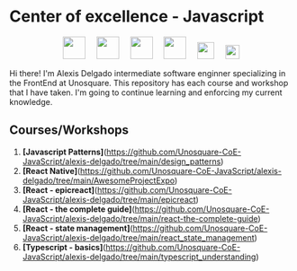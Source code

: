 # Center of excellence - Javascript

<p align="center">
  <img src="https://upload.wikimedia.org/wikipedia/commons/thumb/9/99/Unofficial_JavaScript_logo_2.svg/2048px-Unofficial_JavaScript_logo_2.svg.png" width="40" />
  &nbsp;&nbsp;&nbsp;
  <img src="https://iconape.com/wp-content/png_logo_vector/typescript.png" width="40" />
  &nbsp;&nbsp;&nbsp;
  <img src="https://www.gatsbyjs.com/Gatsby-Monogram.svg" width="40" />
  &nbsp;&nbsp;&nbsp;
  <img src="https://upload.wikimedia.org/wikipedia/commons/thumb/4/47/React.svg/1200px-React.svg.png" width="40" />
  &nbsp;&nbsp;&nbsp;
  <img src="https://kontent.ai/img/general/cta-banner-bg.svg" width="30" />
  &nbsp;&nbsp;&nbsp;
  <img src="https://cdn.worldvectorlogo.com/logos/gopher.svg" width="25" />
</p>

Hi there! I'm Alexis Delgado intermediate software enginner specializing in the FrontEnd at Unosquare. This repository has each course and workshop that I have taken. I'm going to continue learning and enforcing my current knowledge.

## Courses/Workshops

1. **[Javascript Patterns]**(https://github.com/Unosquare-CoE-JavaScript/alexis-delgado/tree/main/design_patterns)
2. **[React Native]**(https://github.com/Unosquare-CoE-JavaScript/alexis-delgado/tree/main/AwesomeProjectExpo)
3. **[React - epicreact]**(https://github.com/Unosquare-CoE-JavaScript/alexis-delgado/tree/main/epicreact)
4. **[React - the complete guide]**(https://github.com/Unosquare-CoE-JavaScript/alexis-delgado/tree/main/react-the-complete-guide)
5. **[React - state management]**(https://github.com/Unosquare-CoE-JavaScript/alexis-delgado/tree/main/react_state_management)
6. **[Typescript - basics]**(https://github.com/Unosquare-CoE-JavaScript/alexis-delgado/tree/main/typescript_understanding)
